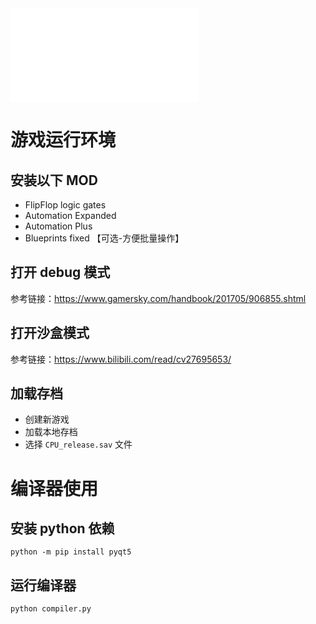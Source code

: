 <iframe src="//player.bilibili.com/player.html?isOutside=true&aid=1506429314&bvid=BV1MS42197mV&cid=1626282033&p=1" scrolling="no" border="0" frameborder="no" framespacing="0" allowfullscreen="true"></iframe>

# 游戏运行环境

## 安装以下 MOD

+ FlipFlop logic gates
+ Automation Expanded
+ Automation Plus
+ Blueprints fixed 【可选-方便批量操作】

## 打开 debug 模式

参考链接：https://www.gamersky.com/handbook/201705/906855.shtml

## 打开沙盒模式

参考链接：https://www.bilibili.com/read/cv27695653/

## 加载存档

+ 创建新游戏
+ 加载本地存档
+ 选择 `CPU_release.sav` 文件

# 编译器使用

## 安装 python 依赖

```shell
python -m pip install pyqt5
```
## 运行编译器

```shell
python compiler.py
```
